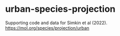 # urban-species-projection
Supporting code and data for Simkin et al (2022). https://mol.org/species/projection/urban
